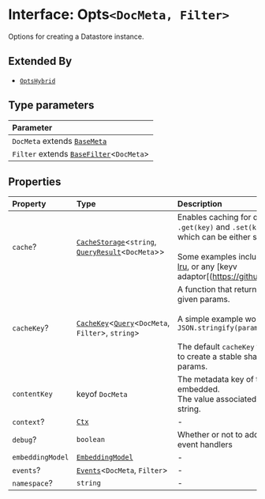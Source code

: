 # Interface: Opts`<DocMeta, Filter>`

Options for creating a Datastore instance.

## Extended By

- [`OptsHybrid`](OptsHybrid.md)

## Type parameters

| Parameter |
| :------ |
| `DocMeta` extends [`BaseMeta`](../type-aliases/BaseMeta.md) |
| `Filter` extends [`BaseFilter`](../type-aliases/BaseFilter.md)\<`DocMeta`\> |

## Properties

| Property | Type | Description | Source |
| :------ | :------ | :------ | :------ |
| `cache`? | [`CacheStorage`](../../../type-aliases/CacheStorage.md)\<`string`, [`QueryResult`](QueryResult.md)\<`DocMeta`\>\> | Enables caching for queries. Must implement `.get(key)` and `.set(key, value)`, both of which can be either sync or async.<br /><br />Some examples include: `new Map()`, [quick-lru](https://github.com/sindresorhus/quick-lru), or any [keyv adaptor[(https://github.com/jaredwray/keyv). | [src/datastore/types.ts:95](https://github.com/dexaai/llm-tools/blob/2b78745/src/datastore/types.ts#L95) |
| `cacheKey`? | [`CacheKey`](../../../type-aliases/CacheKey.md)\<[`Query`](Query.md)\<`DocMeta`, `Filter`\>, `string`\> | A function that returns a cache key for the given params.<br /><br />A simple example would be: `(params) => JSON.stringify(params)`<br /><br />The default `cacheKey` function uses [hash-obj](https://github.com/sindresorhus/hash-obj) to create a stable sha256 hash of the params. | [src/datastore/types.ts:89](https://github.com/dexaai/llm-tools/blob/2b78745/src/datastore/types.ts#L89) |
| `contentKey` | keyof `DocMeta` | The metadata key of the content that is embedded.<br />The value associated with the key must be a string. | [src/datastore/types.ts:79](https://github.com/dexaai/llm-tools/blob/2b78745/src/datastore/types.ts#L79) |
| `context`? | [`Ctx`](../type-aliases/Ctx.md) | - | [src/datastore/types.ts:97](https://github.com/dexaai/llm-tools/blob/2b78745/src/datastore/types.ts#L97) |
| `debug`? | `boolean` | Whether or not to add default `console.log` event handlers | [src/datastore/types.ts:99](https://github.com/dexaai/llm-tools/blob/2b78745/src/datastore/types.ts#L99) |
| `embeddingModel` | [`EmbeddingModel`](../../../classes/EmbeddingModel.md) | - | [src/datastore/types.ts:81](https://github.com/dexaai/llm-tools/blob/2b78745/src/datastore/types.ts#L81) |
| `events`? | [`Events`](Events.md)\<`DocMeta`, `Filter`\> | - | [src/datastore/types.ts:96](https://github.com/dexaai/llm-tools/blob/2b78745/src/datastore/types.ts#L96) |
| `namespace`? | `string` | - | [src/datastore/types.ts:80](https://github.com/dexaai/llm-tools/blob/2b78745/src/datastore/types.ts#L80) |
